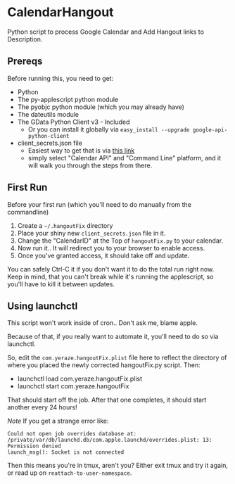 CalendarHangout
===============

Python script to process Google Calendar and Add Hangout links to Description.


Prereqs
-------
Before running this, you need to get:

* Python
* The py-applescript python module
* The pyobjc python module (which you may already have)
* The dateutils module
* The GData Python Client v3 - Included
	* Or you can install it globally via `easy_install --upgrade google-api-python-client`
* client_secrets.json file
	* Easiest way to get that is via [this link](https://developers.google.com/api-client-library/python/start/installation)
	* simply select "Calendar API" and "Command Line" platform, and it will walk you through the steps from there.

First Run
---------
Before  your first run (which you'll need to do manually from the commandline)

1. Create a `~/.hangoutFix` directory
2. Place your shiny new `client_secrets.json` file in it.
3. Change the "CalendarID" at the Top of `hangoutFix.py` to your calendar.
4. Now run it.. It will redirect you to your browser to enable access.
5. Once you've granted access, it should take off and update.

You can safely Ctrl-C it if you don't want it to do the total run right now.  Keep in mind, that you can't
break while it's running the applescript, so you'll have to kill it between updates.

Using launchctl
---------------
This script won't work inside of cron.. Don't ask me, blame apple.

Because of that, if you really want to automate it, you'll need to do so via launchctl.

So, edit the `com.yeraze.hangoutFix.plist` file here to reflect the directory of where
you placed the newly corrected hangoutFix.py script.  Then:

* launchctl load com.yeraze.hangoutFix.plist
* launchctl start com.yeraze.hangoutFix

That should start off the job.  After that one completes, it should start another every 24 hours!

*Note* If you get a strange error like:
```
Could not open job overrides database at: /private/var/db/launchd.db/com.apple.launchd/overrides.plist: 13: Permission denied
launch_msg(): Socket is not connected
```
Then this means you're in tmux, aren't you?  Either exit tmux and try it again, or read up on `reattach-to-user-namespace`.
